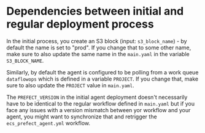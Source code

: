 # Dependencies between initial and regular deployment process

In the initial process, you create an S3 block (input: `s3_block_name`) - by default the name is set to "prod". If you change that to some other name, make sure to also update the same name in the ``main.yaml`` in the variable `S3_BLOCK_NAME`. 

Similarly, by default the agent is configured to be polling from a work queue `dataflowops` which is defined in a variable `PROJECT`. If you change that, make sure to also update the `PROJECT` value in `main.yaml`.  

The ``PREFECT_VERSION`` in the initial agent deployment doesn't necessarily have to be identical to the regular workflow defined in `main.yaml` but if you face any issues with a version mismatch between yor workflow and your agent, you might want to synchronize that and retrigger the `ecs_prefect_agent.yml` workflow.
